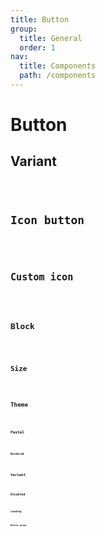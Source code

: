 ```yaml
---
title: Button
group:
  title: General
  order: 1
nav:
  title: Components
  path: /components
---
```


# Button

## Variant

<code src="../examples/different-variant-buttons" />

## Icon button

<code src="../examples/icon-buttons" />

## Custom icon

<code src="../examples/custom-icon-buttons" />

## Block

<code src="../examples/block-buttons" />

## Size

<code src="../examples/different-size-buttons" />

## Theme

<code src="../examples/different-theme-buttons" />

### Pastel

<code src="../examples/different-pastel-theme-buttons" />

#### Bordered

<code src="../examples/different-pastel-theme-buttons-with-border" />

## Variant

<code src="../examples/different-shape-buttons" />

## Disabled

<code src="../examples/disabled-buttons" />

## Loading

<code src="../examples/loading-buttons" />

## Button group

<code src="../examples/button-groups" />

<API src="@casts/button"></API>
